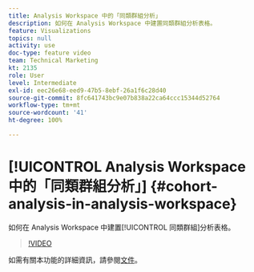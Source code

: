 ```yaml
---
title: Analysis Workspace 中的「同類群組分析」
description: 如何在 Analysis Workspace 中建置同類群組分析表格。
feature: Visualizations
topics: null
activity: use
doc-type: feature video
team: Technical Marketing
kt: 2135
role: User
level: Intermediate
exl-id: eec26e68-eed9-47b5-8ebf-26a1f6c28d40
source-git-commit: 8fc641743bc9e07b838a22ca64ccc15344d52764
workflow-type: tm+mt
source-wordcount: '41'
ht-degree: 100%

---
```


# [!UICONTROL Analysis Workspace 中的「同類群組分析」] {#cohort-analysis-in-analysis-workspace}

如何在 Analysis Workspace 中建置[!UICONTROL 同類群組]分析表格。

>[!VIDEO](https://video.tv.adobe.com/v/23990/?quality=12&learn=on)

如需有關本功能的詳細資訊，請參閱[文件](https://experienceleague.adobe.com/docs/analytics/analyze/analysis-workspace/visualizations/cohort-table/cohort-analysis.html?lang=zh-Hant)。
